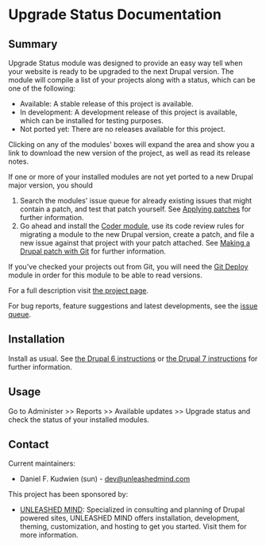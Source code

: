 # Upgrade Status Documentation

## Summary

Upgrade Status module was designed to provide an easy way tell when your website is ready to be upgraded to the next Drupal version. The module will compile a list of your projects along with a status, which can be one of the following:

* Available: A stable release of this project is available.
* In development: A development release of this project is available, which can be installed for testing purposes.
* Not ported yet: There are no releases available for this project.

Clicking on any of the modules' boxes will expand the area and show you a link to download the new version of the project, as well as read its release notes.

If one or more of your installed modules are not yet ported to a new Drupal
major version, you should

1. Search the modules' issue queue for already existing issues that might contain a patch, and test that patch yourself.  See [Applying patches](https://drupal.org/patch/apply) for further information.
1. Go ahead and install the [Coder module](https://drupal.org/project/coder), use its code review rules for migrating a module to the new Drupal version, create a patch, and file a new issue against that project with your patch attached.  See [Making a Drupal patch with Git](https://drupal.org/patch) for further information.

If you've checked your projects out from Git, you will need the [Git Deploy](http://drupal.org/project/git_deploy) module in order for this module to be
able to read versions.

For a full description visit [the project page](https://drupal.org/project/upgrade_status).

For bug reports, feature suggestions and latest developments, see the [issue queue](https://drupal.org/project/issues/upgrade_status).

## Installation

Install as usual. See [the Drupal 6 instructions](https://drupal.org/node/70151) or [the Drupal 7 instructions](https://www.drupal.org/docs/7/extend/installing-modules) for further information.

## Usage

Go to Administer >> Reports >> Available updates >> Upgrade status and check the status of your installed modules.

## Contact

Current maintainers:

* Daniel F. Kudwien (sun) - dev@unleashedmind.com

This project has been sponsored by:

* [UNLEASHED MIND](http://www.unleashedmind.com): Specialized in consulting and planning of Drupal powered sites, UNLEASHED MIND offers installation, development, theming, customization, and hosting to get you started. Visit them for more information.

